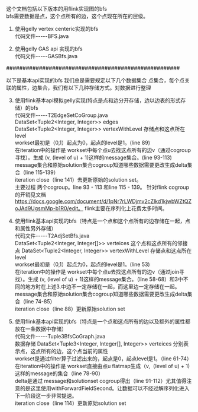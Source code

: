 这个文档包括以下版本的用flink实现图的bfs<br>
bfs需要数据是点，这个点所有的边，这个点现在所在的层级。

1. 使用gelly vertex centeric实现的bfs <br>
	代码文件-----BFS.java

2. 使用gelly GAS api 实现的bfs <br>
	代码文件-----GASBfs.java

#####################################################

以下是基本api实现的bfs
我们总是需要规定以下几个数据集合
点集合，每个点关联的属性，边集合，我们有以下几种存储方式。对数据进行整理

3. 使用flink基本api模拟gelly实现(特点是点和边分开存储，边以边表的形式存储）的bfs<br>
代码文件-----T2EdgeSetCoGroup.java<br>
DataSet<Tuple2<Integer, Integer>> edges<br>
DataSet<Tuple2<Integer, Integer>> vertexWithLevel 存储点和这点所在level<br>
workset最初是（0,1）起点为0，起点的level是1。(line 89)<br>
在iteration中的操作是 workset中每个点u去找这点所有的边v（通过cogroup寻找）。生成 (v, (level of u) + 1)这样的message集合。(line 93-113)<br>
message集合和原始solution集合cogroup知道哪些数据需要更改生成delta集合（line 115-139）<br>
iteration close（line 141）去更新原始的solution set。<br>
主要过程 两个cogroup。line 93 - 113 和line 115 - 139。 针对flink cogroup的开销见文档
https://docs.google.com/document/d/1pNr7rLWDjmv2cZlkd1kjwbWZtQZoJAd9UgsmMp-b1R0/edit。 flink主要在序列化上花费太多时间。

4. 使用flink基本api实现的bfs（特点是一个点和这个点所有的边存储在一起，点和属性另外存储）<br>
代码文件-----T2AdjSetBfs.java<br>
DataSet<Tuple2<Integer, Integer[]>> verteices 这个点和这点所有的邻接点
DataSet<Tuple2<Integer, Integer>> vertexWithLevel 存储点和这点所在level<br>
workset最初是（0,1）起点为0，起点的level是1。(line 53)<br>
在iteration中的操作是 workset中每个点u去找这点所有的边v（通过join寻找）。生成 (v, (level of u) + 1)这样的message集合。（line 58-68）和3中不同的地方时在上述3.中边不一定存储在一起，而这里边一定存储在一起。<br>
message集合和原始solution集合cogroup知道哪些数据需要更改生成delta集合（line 74-85）<br>
iteration close（line 88）更新原始solution set

5. 使用flink基本api实现的bfs（特点是一个点和这点所有的边以及额外的属性都放在一条数据中存储）<br>
代码文件-----Tuple3BfsCoGraph.java<br>
数据存储
DataSet<Tuple3<Integer, Integer[], Integer>> verteices 分别表示点，这点所有的边，这个点当前的属性<br>
workset是通过filter算子过滤出来的，起点是0，起点level是1。（line 61-74）<br>
在iteration中的操作是 workset直接由点u flatmap生成（v,（level of u) + 1) 这样的message的集合（line 78-90）<br>
delta是通过 message和solutionset cogroup得出（line 91-112）尤其值得注意的是这里使用withForwardFieldSecond。让数据可以不经过解序列化进入下一阶段这一步非常提速。<br>
iteration close（line 114）更新原始solution set<br>
